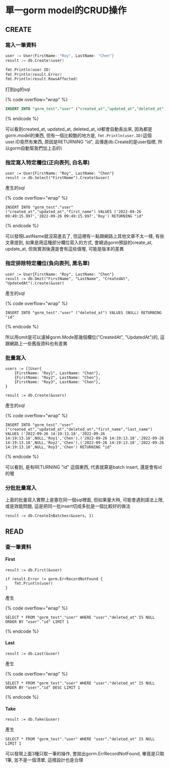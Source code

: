 # 單一gorm model的CRUD操作

## CREATE

### 寫入一筆資料

```go
user := User{FirstName: "Roy", LastName: "Chen"}
result := db.Create(&user)

fmt.Println(user.ID)
fmt.Println(result.Error)
fmt.Println(result.RowsAffected)
```

打到pg的sql

{% code overflow="wrap" %}
```sql
INSERT INTO "gorm_test"."user" ("created_at","updated_at","deleted_at","first_name","last_name") VALUES ('2022-09-19 11:40:02.125','2022-09-19 11:40:02.125',NULL,'Roy','Chen') RETURNING "id"
```
{% endcode %}

可以看到created\_at, updated\_at, deleted\_at, id都會自動長出來, 因為都是gorm.model的東西, 但有一個比較酷的地方是, `fmt.Println(user.ID)`這個user.ID竟然有東西, 原因是RETURNING "id", 且傳進db.Create的是user指標, 所以gorm自動幫我們加上去的\


### 指定寫入特定欄位(正向表列, 白名單)

```
user := User{FirstName: "Roy", LastName: "Chen"}
result := db.Select("FirstName").Create(&user)
```

產生的sql

{% code overflow="wrap" %}
```
INSERT INTO "gorm_test"."user" ("created_at","updated_at","first_name") VALUES ('2022-09-26 09:49:15.997','2022-09-26 09:49:15.997','Roy') RETURNING "id"
```
{% endcode %}

可以發現LastName就沒寫進去了, 但這裡有一點跟網路上其他文章不太一樣, 有些文章提到, 如果是用這種部分欄位寫入的方式, 會繞過gorm預設的create\_at, update\_at, 但我實測後還是會有這些值喔, 可能是版本的差異

### 指定排除特定欄位(負向表列, 黑名單)

```
user := User{FirstName: "Roy", LastName: "Chen"}
result := db.Omit("FirstName", "LastName", "CreatedAt", "UpdatedAt").Create(&user)
```

產生的sql

{% code overflow="wrap" %}
```
INSERT INTO "gorm_test"."user" ("deleted_at") VALUES (NULL) RETURNING "id"
```
{% endcode %}

所以用omit是可以濾掉gorm.Mode那幾個欄位("CreatedAt", "UpdatedAt")的, 這跟網路上一些舊版資料也有差異

### 批量寫入

```
users := []User{
	{FirstName: "Roy1", LastName: "Chen"},
	{FirstName: "Roy2", LastName: "Chen"},
	{FirstName: "Roy3", LastName: "Chen"},
}

result := db.Create(&users)
```

產生的sql

{% code overflow="wrap" %}
```
INSERT INTO "gorm_test"."user" ("created_at","updated_at","deleted_at","first_name","last_name") VALUES ('2022-09-26 14:19:13.18','2022-09-26 14:19:13.18',NULL,'Roy1','Chen'),('2022-09-26 14:19:13.18','2022-09-26 14:19:13.18',NULL,'Roy2','Chen'),('2022-09-26 14:19:13.18','2022-09-26 14:19:13.18',NULL,'Roy3','Chen') RETURNING "id"
```
{% endcode %}

可以看到, 是有RETURNING "id" 這個東西, 代表就算是batch insert, 還是會有id的喔

### 分批批量寫入

上面的批量寫入實際上是塞在同一個sql裡面, 但如果量大時, 可能會遇到語法上限, 或是效能問題, 這是把同一批insert切成多批是一個比較好的做法

```
result := db.CreateInBatches(&users, 1)
```

## READ

### 查一筆資料

#### First

```
result := db.First(&user)

if result.Error != gorm.ErrRecordNotFound {
	fmt.Println(user)
}
```

產生

{% code overflow="wrap" %}
```
SELECT * FROM "gorm_test"."user" WHERE "user"."deleted_at" IS NULL ORDER BY "user"."id" LIMIT 1
```
{% endcode %}

#### Last

```
result := db.Last(&user)
```

產生

{% code overflow="wrap" %}
```
SELECT * FROM "gorm_test"."user" WHERE "user"."deleted_at" IS NULL ORDER BY "user"."id" DESC LIMIT 1
```
{% endcode %}

#### Take

```
result := db.Take(&user)
```

產生

```
SELECT * FROM "gorm_test"."user" WHERE "user"."deleted_at" IS NULL LIMIT 1
```

可以發現上面3種只取一筆的操作, 會拋出gorm.ErrRecordNotFound, 畢竟是只取1筆, 並不是一個清單, 這樣設計也是合理
